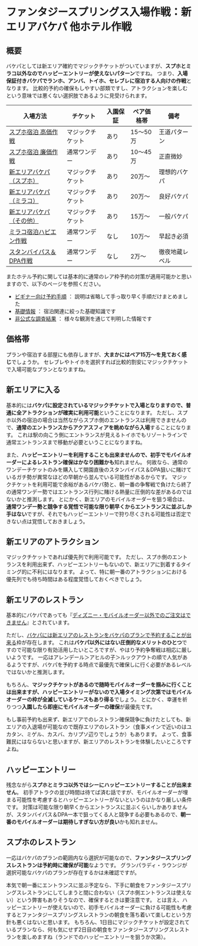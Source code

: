 # ファンタジースプリングス入場作戦：新エリアバケパ 他ホテル作戦

## 概要

バケパとしては新エリア確約でマジックチケットがついていますが、**スプホとミラコ以外なのでハッピーエントリーが使えないパターン**ですね。
つまり、**入場保証付きバケパでランホ、アンバ、トイホ、セレブレに宿泊する人向けの作戦**となります。
比較的予約の確保もしやすい部類ですし、アトラクションを楽しむという意味では悪くない選択肢であるように見受けられます。

| 入場方法 | チケット | 入園保証 | ペア価格帯 | 備考 |
| ------------- | ------------- | ------------- | ------------- | ------------- |
| [スプホ宿泊 高価作戦](./fsh_plan_fsh_exp.md)    | マジックチケット | あり | 15～50万 | 王道パターン |
| [スプホ宿泊 廉価作戦](./fsh_plan_fsh_rsn.md)    | 通常ワンデー     | あり | 10～45万 | 正直微妙 |
| [新エリアバケパ（スプホ）](./fsh_plan_vp_fsh.md)| マジックチケット | あり | 20万～ | 理想的バケパ |
| [新エリアバケパ（ミラコ）](./fsh_plan_vp_mrc.md)| マジックチケット | あり | 20万～ | 良好バケパ |
| [新エリアバケパ（その他）](./fsh_plan_vp_etc.md)| マジックチケット | あり | 15万～ | 一般バケパ |
| [ミラコ宿泊ハピエン作戦](./fsh_plan_mrc_he.md)  | 通常ワンデー     | なし | 10万～ | 早起き必須 |
| [スタンバイパス＆DPA作戦](./fsh_plan_sp_dpa.md) | 通常ワンデー     | なし | 2万～ | 徹夜地蔵レベル |

またホテル予約に関しては基本的に通常のレア枠予約の対策が適用可能かと思いますので、以下のページを参照ください。

* [ビギナー向け予約手順](./for_begginer.md) ： 説明は省略して手っ取り早く手順だけまとめました
* [基礎情報](./basics.md) ： 宿泊関連に絞った基礎知識です
* [非公式な調査結果](./research.md) ： 様々な観測を通じて判明した情報です


## 価格帯

プランや宿泊する部屋にも依存しますが、**大まかにはペア15万～を見ておく感じ**でしょうか。
セレブレやトイホを選択すれば比較的割安にマジックチケットで入場可能なプランとなりますね。

## 新エリアに入る

基本的には**バケパに設定されているマジックチケットで入場となりますので、普通に全アトラクションが確実に利用可能**ということになります。
ただし、スプホ以外の宿泊の場合は当然ながらスプホ側のエントランスは利用できませんので、**通常のエントランスからアクアスフィアを眺めながら入場**することになります。
これは駅の向こう側にエントランスが見えるトイホでもリゾートラインで通常エントランスまで移動が必要ということになりますね。

また、**ハッピーエントリーを利用することも出来ませんので、初手でモバイルオーダーによるレストラン確保はかなり困難かも**知れません。
何故なら、通常のワンデーチケットのみを購入して開園直後のスタンバイパス＆DPA狙いに賭けているガチ勢が異常なほどの早朝から並んでいる可能性があるからです。
マジックチケットを利用可能で余裕があるバケパ勢と、朝一番の争奪戦で負けたら終了の通常ワンデー勢ではエントランス行列に賭ける熱量に圧倒的な差があるのではないかと推測します。
とにかく、新エリアのモバイルオーダーを狙う場合は、**通常ワンデー勢と競争する覚悟で可能な限り朝早くからエントランスに並ぶしか手はない**ですが、それでもハッピーエントリーで狩り尽くされる可能性は否定できない点は覚悟しておきましょう。

## 新エリアのアトラクション

マジックチケットであれば優先列で利用可能です。
ただし、スプホ側のエントランスを利用出来ず、ハッピーエントリーもないので、新エリアに到着するタイミング的に不利にはなります。
よって、特に朝一番のアトラクションにおける優先列でも待ち時間はある程度覚悟しておくべきでしょう。

## 新エリアのレストラン

基本的にバケパであっても『[ディズニー・モバイルオーダー以外でのご注文はできません](https://faq.tokyodisneyresort.jp/tdr/faq_detail.html?id=24450)』とされています。

ただし、[バケパには新エリアのレストランをバケパのプランで予約することが出来る](https://reserve.tokyodisneyresort.jp/news/detail/2488/?pagingNo=1)枠が存在します。
これは**バケパ以外にはない圧倒的なメリットのひとつ**ですので可能な限り有効活用したいところですが、やはり予約争奪戦は相応に厳しいようです。
一応はアレンデール＞アヒルの子＞ルックアウトの順で人気があるようですが、バケパを予約する時点で最優先で確保しに行く必要があるレベルではないかと推測します。

もちろん、**マジックチケットがあるので随時モバイルオーダーを掴みに行くことは出来ますが、ハッピーエントリーがないので入場タイミング次第ではモバイルオーダーの枠が全滅しているケースもあり得る**でしょう。
とにかく、幸運を祈りつつ**入園したら即座にモバイルオーダーの確保**が最優先です。

もし事前予約も出来ず、新エリアでのレストラン確保競争に負けたとしても、新エリアの入退場が可能なので既存エリアのレストラン（食事メインで近いのはユカタン、ミゲル、カスバ、カリプソ辺りでしょうか）もあります。
よって、食事難民にはならないと思いますが、新エリアのレストランを体験したいところですよね。

## ハッピーエントリー

残念ながら**スプホとミラコ以外ではシーにハッピーエントリーすることが出来ません**。
初手アトラクの並び時間は待てば済む話ですが、モバイルオーダーが埋まる可能性を考慮するとハッピーエントリーがないというのはかなり厳しい条件です。
対策は可能な限り朝早くからエントランスに並ぶくらいしかありませんが、スタンバイパス＆DPA一本で狙ってくる人と競争する必要もあるので、**朝一番のモバイルオーダーは期待しすぎない方が良い**かも知れません。

## スプホのレストラン

一応はバケパのプランの範囲内なら選択が可能なので、**ファンタジースプリングスレストランは予約時に確保が可能**なようです。
グランパラディ・ラウンジが選択可能なバケパのプランが存在するかは未確認ですが。

本気で朝一番にエントランスに並ぶ予定なら、下手に朝食をファンタジースプリングスレストランにしてしまうと間に合わない（スプホ側エントランスは使えない）という弊害もありそうなので、確保するときは要注意です。
とは言え、ハッピーエントリーが使えないので、初手モバイルオーダーに負ける可能性も考慮するとファンタジースプリングスレストランの朝食を落ち着いて楽しむという方針も悪くはないと思います。
もちろん、1日目にマジックチケットが設定されているプランなら、何も気にせず2日目の朝食をファンタジースプリングスレストランを楽しめますね（ランドでのハッピーエントリーを狙うか次第）。

